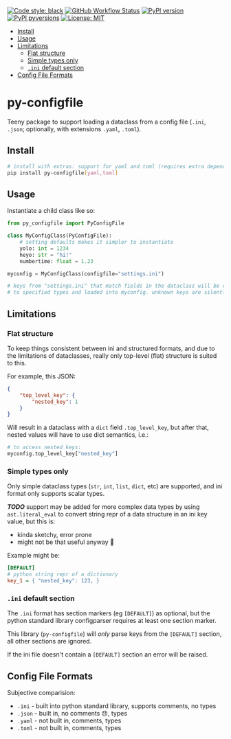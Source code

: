 [![Code style:
black](https://img.shields.io/badge/code%20style-black-000000.svg?style=for-the-badge)](https://github.com/ambv/black)
[![GitHub Workflow
Status](https://img.shields.io/github/workflow/status/noahp/py-configfile/main-ci?style=for-the-badge)](https://github.com/noahp/py-configfile/actions)
[![PyPI
version](https://img.shields.io/pypi/v/py-configfile.svg?style=for-the-badge)](https://pypi.org/project/py-configfile/)
[![PyPI
pyversions](https://img.shields.io/pypi/pyversions/py-configfile.svg?style=for-the-badge)](https://pypi.python.org/pypi/py-configfile/)
[![License:
MIT](https://img.shields.io/badge/License-MIT-brightgreen.svg?style=for-the-badge)](https://opensource.org/licenses/MIT)

- [Install](#install)
- [Usage](#usage)
- [Limitations](#limitations)
  - [Flat structure](#flat-structure)
  - [Simple types only](#simple-types-only)
  - [`.ini` default section](#ini-default-section)
- [Config File Formats](#config-file-formats)

<!-- omit in toc -->
# py-configfile

Teeny package to support loading a dataclass from a config file (`.ini`,
`.json`; optionally, with extensions `.yaml`, `.toml`).

## Install

```bash
# install with extras: support for yaml and toml (requires extra dependencies)
pip install py-configfile[yaml,toml]
```

## Usage

Instantiate a child class like so:

```python
from py_configfile import PyConfigFile

class MyConfigClass(PyConfigFile):
    # setting defaults makes it simpler to instantiate
    yolo: int = 1234
    heyo: str = "hi!"
    numbertime: float = 1.23

myconfig = MyConfigClass(configfile="settings.ini")

# keys from "settings.ini" that match fields in the dataclass will be converted
# to specified types and loaded into myconfig. unknown keys are silently skipped
```

## Limitations

### Flat structure

To keep things consistent between ini and structured formats, and due to the
limitations of dataclasses, really only top-level (flat) structure is suited to
this.

For example, this JSON:

```json
{
    "top_level_key": {
        "nested_key": 1
    }
}
```

Will result in a dataclass with a `dict` field `.top_level_key`, but after that,
nested values will have to use dict semantics, i.e.:

```python
# to access nested keys:
myconfig.top_level_key["nested_key"]
```

### Simple types only

Only simple dataclass types (`str`, `int`, `list`, `dict`, etc) are supported,
and ini format only supports scalar types.

_**TODO**_ support may be added for more complex data types by using
`ast.literal_eval` to convert string repr of a data structure in an ini key
value, but this is:

- kinda sketchy, error prone
- might not be that useful anyway 🤷

Example might be:

```ini
[DEFAULT]
# python string repr of a dictionary
key_1 = { "nested_key": 123, }
```

### `.ini` default section

The `.ini` format has section markers (eg `[DEFAULT]`) as optional, but the
python standard library configparser requires at least one section marker.

This library (`py-configfile`) will _only_ parse keys from the `[DEFAULT]`
section, all other sections are ignored.

If the ini file doesn't contain a `[DEFAULT]` section an error will be raised.

## Config File Formats

Subjective comparision:

- `.ini` - built into python standard library, supports comments, no types
- `.json` - built in, no comments 😞, types
- `.yaml` - not built in, comments, types
- `.toml` - not built in, comments, types
